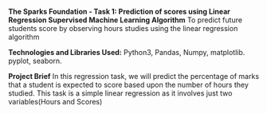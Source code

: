 **The Sparks Foundation - Task 1: Prediction of scores using Linear Regression Supervised Machine Learning Algorithm**
To predict future students score by observing hours studies using the linear regression algorithm

**Technologies and Libraries Used:**
Python3, Pandas, Numpy, matplotlib. pyplot, seaborn.

**Project Brief**
In this regression task, we will predict the percentage of marks that a student is expected to score based upon the number of hours they studied. This task is a simple linear regression as it involves just two variables(Hours and Scores)
